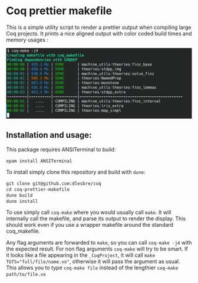 <!-- LTeX: language=en -->

# Coq prettier makefile

This is a simple utility script to render a prettier output when compiling large
Coq projects. It prints a nice aligned output with color coded build times and memory usages :

![](render.png)

## Installation and usage:

This package requires ANSITerminal to build:

```console
opam install ANSITerminal
```

To install simply clone this repository and build with `dune`:

```console
git clone git@github.com:dlesbre/coq
cd coq-prettier-makefile
dune build
dune install
```

To use simply call `coq-make` where you would usually call `make`. It will
internally call the makefile, and parse its output to render the display. This
should work even if you use a wrapper makefile around the standard coq_makefile.

Any flag arguments are forwarded to `make`, so you can call `coq-make -j4` with
the expected result. For non flag arguments `coq-make` will try to be smart. If
it looks like a file appearing in the `_CoqProject`, it will call `make
TGTS="full/file/name.vo"`, otherwise it will pass the argument as usual. This
allows you to type `coq-make file` instead of the lengthier `coq-make
path/to/file.vo`
